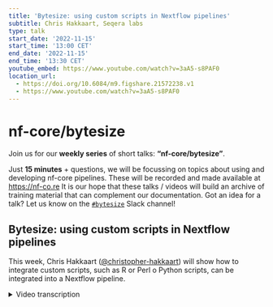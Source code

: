 ```yaml
---
title: 'Bytesize: using custom scripts in Nextflow pipelines'
subtitle: Chris Hakkaart, Seqera labs
type: talk
start_date: '2022-11-15'
start_time: '13:00 CET'
end_date: '2022-11-15'
end_time: '13:30 CET'
youtube_embed: https://www.youtube.com/watch?v=3aA5-s8PAF0
location_url:
  - https://doi.org/10.6084/m9.figshare.21572238.v1
  - https://www.youtube.com/watch?v=3aA5-s8PAF0
---
```


# nf-core/bytesize

Join us for our **weekly series** of short talks: **“nf-core/bytesize”**.

Just **15 minutes** + questions, we will be focussing on topics about using and developing nf-core pipelines.
These will be recorded and made available at <https://nf-co.re>
It is our hope that these talks / videos will build an archive of training material that can complement our documentation. Got an idea for a talk? Let us know on the [`#bytesize`](https://nfcore.slack.com/channels/bytesize) Slack channel!

## Bytesize: using custom scripts in Nextflow pipelines

This week, Chris Hakkaart ([@christopher-hakkaart](https://github.com/christopher-hakkaart)) will show how to integrate custom scripts, such as R or Perl o Python scripts, can be integrated into a Nextflow pipeline.

<details markdown="1"><summary>Video transcription</summary>
:::note
The content has been edited to make it reader-friendly
:::

[0:01](https://www.youtube.com/watch?v=3aA5-s8PAF0&t=1)
(host) Hello, everyone. My name is Franziska Bonath. I'm today's host. And with us is Chris Hakkaart. And he is talking about how to implement custom scripts into your Nextflow pipeline. Off to you.

[0:16](https://www.youtube.com/watch?v=3aA5-s8PAF0&t=16)
Awesome. Thank you. And thank you for the introduction. Today I'll be talking about custom scripts and how you can add them to your Nextflow pipeline. I think this talk was inspired by questions that we see on Slack occasionally where people are having trouble implementing a Python script or an R script or a Perl script or some other script as a part of the pipeline. And quite often it's not necessarily mistakes, but things that can be done to make pipelines a little bit better and more readable. Today I'm just going to try and outline some of these things and hopefully everyone will be able to walk away with a little more understanding of how to do this with Nextflow.

[0:57](https://www.youtube.com/watch?v=3aA5-s8PAF0&t=57)
Today I'll be talking a little bit of background, kind of outlining the problems and how we can solve them. I'll introduce my first pipeline, which is a Nextflow script that I've very quickly written to demonstrate how to use the bin and templates directory to store your custom scripts. I'll quickly talk about managing dependencies and some of the things that you might need to consider when you are packaging those together, as well as a really quick summary.

[1:27](https://www.youtube.com/watch?v=3aA5-s8PAF0&t=87)
Background. I don't think it's a secret that in real world pipelines you often need to use custom scripts, which can be written in different languages, so Bash, R, Python, Perl, as well as others. With Nextflow you can integrate any scripting language into your workflow by adding the corresponding shebang to the code blocks or the script block, and I'll demonstrate this really quickly in the next couple of slides. You can avoid keeping large code blocks in your main workflow by executing them as custom scripts. Some scripts can be really short and others can be really long. In either case, to improve readability it's recommended that you store these elsewhere and then execute them using Nextflow rather than just having a big really troublesome code block, which can be quite difficult to get through if you are trying to read through someone else's code.

[2:20](https://www.youtube.com/watch?v=3aA5-s8PAF0&t=140)
This is my first pipeline, which is a Nextflow pipeline that I've written. As you can see it contains a single process called myScript, which is going to take string values as an input and give standard output. In the script block there you'll see that all it's doing is taking the strings defined with the name "str" from my input, and it's going to turn all the lowercase letters into uppercase letters, so nothing too complicated. This is a really simple, in this case, single line of code. In reality, your script could be much, much larger and also written in a different language. In the workflow block down the bottom here, we have "this", "that", and "other" being the three string inputs that we're taking from the channel. I'm pipeing that into my process and then just using the view operator to show that my output in my screen terminal window.

[3:12](https://www.youtube.com/watch?v=3aA5-s8PAF0&t=192)
As I mentioned earlier, you can just easily add a shebang to the top of the script block to change the language of that script block. In this example here, I've changed the script from bash to an R script. And what I've done here is just rewritten my job or what I was trying to do, which is turning lowercase letters to uppercase letters using this `toupper` function, which is a basefunction in R, and then just catting that. Now I'm printing it out to the screen. Nothing else has changed in this pipeline apart from this here in the script block. I just want to point out that shebang again, because in this case, it's an R script, but you could also include Python, Perl, like I said, any other shebang to decide which type of scripting language you would like to use.

[4:08](https://www.youtube.com/watch?v=3aA5-s8PAF0&t=248)
This is just a really short animation of what this pipeline is actually doing. And as you can see, it's just running the pipeline and printing "that", "other" and "this", all in capital letters. This is just those three strings that I've included there being printed out to the command window. Just once again. So it's just executing that pipeline and printing those out.

[4:31](https://www.youtube.com/watch?v=3aA5-s8PAF0&t=271)
While this is a short, single line of code, if it was much larger, you might automatically think, OK, I want to remove this and have it as an executable R script somewhere else in the pipeline or someone else on your system. And this is what I've done here. I've decided to call my code block `myfirstscript.r` just because it's an R script. I have changed this slightly, which I'm using command arguments to allow for an input to be taken as the script is executed in my script block. That's what's happening up here. We've got my first script taking the command arguments. True, so it's going to take the trailing arguments and absorb them as a part of the script. Down here in my pipeline, what we'll see has changed is that we've got this full path to "myfirstscript". And then it's using this "str", which is the input or the named input as a part of this process.

[5:30](https://www.youtube.com/watch?v=3aA5-s8PAF0&t=330)
So what I've done here, and this will work on my system, assuming that full path to my first script is a real file path. This will work on my system, but it's not overly portable. With Nextflow, I think one of its greatest strengths is the portability of the pipelines. There are other ways to do this, if you were to try and share this pipeline with someone else, you wouldn't need to hard code in this file path again. You would just be able to do this automatically using bin or templates, which I'm about to talk about.

[6:05](https://www.youtube.com/watch?v=3aA5-s8PAF0&t=365)
One thing I did want to point out here is that if you are making a script from your code block like I have done here, you do need to make sure it's executable, so you need to run this on your code to make sure that's got the right permissions.

[6:18](https://www.youtube.com/watch?v=3aA5-s8PAF0&t=378)
The first way that you can store your scripts is using a bin directory. So instead of trying to include my first R script as a part of the directory, the same directory as your pipeline, what you can do is create a folder called "bin" and then store your scripts in there. What Nextflow does is whenever you execute a pipeline, it will look for the bin folder within the directory of your pipeline. And if it's there, it'll mount the files or the scripts in that folder to your path, and they'll be automatically executable in your pipeline.

[6:58](https://www.youtube.com/watch?v=3aA5-s8PAF0&t=418)
What that will look like is here: you've got "myfirstscript" in the bin directory. This is in the same directory as you'd expect your pipeline to be in. This is the same script as before, the only difference here is that you're not having to specify the whole file path. You can just have it here in the bin directory. In your script block, the only thing that's changed is instead of having your whole file path, you've just got `myfirstscript.r`. What Nextflow will do is automatically, like I said, mount this file, mount this script in your bin, and it'll be executable automatically, which is a really powerful way of storing the script. You can have lots of different scripts in a bin directory, and they can all be executable automatically.

[7:41](https://www.youtube.com/watch?v=3aA5-s8PAF0&t=461)
There's also another way to do this, which is using the templates directory. This is very similar to a bin directory in that you can have a folder called templates next to your pipeline file with your script stored in there. Now there are a couple of differences that you might notice. While of course it is in a different folder, so it's in this templates directory, here I don't need to specify arguments or the arguments command that you saw previously, because what Nextflow will do is treat this exactly like you'd expect a script block to be specified. And what it will do is, using this template, it'll just look in the templates folder and execute this as if it was a code block included here in the speechmarks. What you'll also notice is that here I've included this named input, and it will automatically be able to use this straight away. You don't need to use arguments like you did with the bin directory.

[8:45](https://www.youtube.com/watch?v=3aA5-s8PAF0&t=1)
The next thing is dependencies. The scripts I have been executing work because I have R installed on my system locally. But if you are using it on a different system or you want it to be 100% reproducible on a different system, you will need to consider dependencies and how they're managed. Dependencies with a custom script are managed in the same way as other tools, and I'll show this very shortly with some examples. But of course with a custom script like this, you might expect to have one or more different tools or packages, which can add complexity to how these are integrated and stored. As with other tools, if you are using multiple tools in the same module or same process, you can store them in a combined mulled container. While I won't go into it today, there are helper tools and documentation available. These slides will be available, and both of these are clickable links where you can read a little bit more about this, about how nf-core has a module's mulled function that can help you find a container with the dependencies you're looking for, as well as how to package multiple containers in one mulled container.

[10:00](https://www.youtube.com/watch?v=3aA5-s8PAF0&t=600)
This is an example of a mulled container.. I mean of how to use dependencies with a custom R script. This is directly from the RNA-seq pipeline. The process is called `salmon_summarizedexperiment`. What you will notice is that down here in the code block, we have `salmon_summarizedexperiment.r`. This is an executable R script with a couple of argument inputs. And at the top here, we have the conda and container declarations. In this situation, it is just a single R packaging tool. This is R base as a part of this package already. You only need to specify this once. And this also already has the Galaxy project and biocontainers, images, containers available. This is a relatively simple example with just the one tool. But you can also have an absolute monster.

[10:59](https://www.youtube.com/watch?v=3aA5-s8PAF0&t=659)
Also from the RNA-seq pipeline here, we have the `deseq2_qc` process. What you can see here is that we have a very large number of different tools that are implemented as a part of this. In this case, a mulled container has been created, which contains all of these. This is probably not a great example because the versions of these tools haven't been pinned to the conda tools. And that's because there were conflicts as this is getting created. But normally, you might expect to see some version numbers after each of these. Again, this is probably a bit more of a monster of a script. I haven't shown this here, but you can find it by going and looking into the RNA-seq repository. And what you can see here is that this is an executable script again with a number of different inputs that can be taken as arguments.

[11:55](https://www.youtube.com/watch?v=3aA5-s8PAF0&t=715)
Just to summarize, what I've covered today is that NextFlow can use custom scripts written from many different languages. Scripts can be stored in both the bin or the templates directory. And both of these will be available to the Nextflow script. Meaning that you don't need to specify an absolute or a relative path as you're executing a script. It's really fantastic to do this because it makes your scripts much more portable and usable by others. Dependencies can be managed using conda and containers. In the examples I've shown, you can see that it can be quite simple or much more complex with the use of mulled containers to help you store all those together with singularity and conda images. And with that, I will finish. I think we're probably about where I thought we'd be for time. And I'll finish on this. And if there are any questions, I'm happy to do my best to answer them. Thanks very much.

[12:49](https://www.youtube.com/watch?v=3aA5-s8PAF0&t=769)
(host) Thank you very much. So anyone can now unmute themselves. If there are any questions, you can just ask them or put them in the chat and I will read them out. There is one question in the chat.

(comment) If you're on a newer Nextflow version... Oh no, that's I think a comment. If you're on a newer Nextflow version, there's also a link to module binaries.

(speaker) Yes, exactly. So I've included probably some simple examples here using the bin and templates directory. You can also store these scripts another way along with modules. But I haven't gone into that as much. There is documentation on this on the Nextflow website. But today I just wanted to focus on probably what I think are the more easy examples, the simple examples, but you probably don't need to do the more complicated systems with complicated techniques.

[13:51](https://www.youtube.com/watch?v=3aA5-s8PAF0&t=831)
(host) Okay. John is potentially asking a question.

(question) Yes, can you hear?

(host) Yeah, we can hear you.

(question cont.) Great talk. I was just wondering if there are small scripts or routines that anyone uses often in many different pipelines. Is it possible to put them on, let's say, a GitHub repo and then pull them in or to have a script stored in some common area?

(answer) Good question. So I think at the moment, most custom scripts are stored locally and executed locally. So compared to nf-core modules, which are the ship where you can download them directly. Most examples of custom scripts I think are stored locally. But with, as I mentioned very briefly just before, you can store scripts locally alongside a module with templates and that could also be downloaded at the same time as a module. But I don't think that's really been done yet. But there's nothing stopping you from copying and pasting these scripts into your own Nextflow pipeline and executing them directly from the bin directory or the templates directory. So I guess the bottom line is not that I know of, but it could be done. And there probably are examples out there that people have done this. I just don't know what they are.
(question cont.) Thanks.

[15:24](https://www.youtube.com/watch?v=3aA5-s8PAF0&t=924)
(question) There's another question on the issue of portability when using custom scripts. Do you mean if the custom script is not within the directory tree or the base dir?

(answer) So with a custom script, when Nextflow stages all of your inputs for execution, if the script isn't defined or isn't included, it won't necessarily be found. So if you were just to include a script alongside your main Nextflow script, it wouldn't be staged because it wouldn't be able to be found when that pipeline is being executed. So if it's just in the pipeline directory, no, it won't be found. But if it's within the bin folder or the templates folder, then it can be included and will automatically be staged because it's in the path of the script or of the tool, which is a kind of... So I'm just going to read the question again. Yes, if it's not in base dir, it won't automatically be found. Although you could probably use that to specify a relative path. Although I wouldn't necessarily recommend that when you've already got the bin and templates folders available for you.

[16:39](https://www.youtube.com/watch?v=3aA5-s8PAF0&t=999)
(host) Okay. It seems there are currently no more questions. If you have more questions, you can always go to Slack and the Bytesize channel, or you can contact Chris, I guess, directly. Otherwise, I would like to thank Chris and, as usual, also the Chan Zuckerberg Initiative for funding these talks.

</details>
